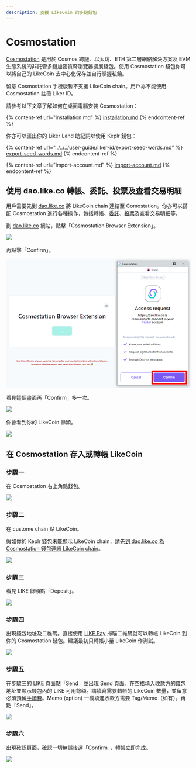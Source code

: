 ```yaml
---
description: 支援 LikeCoin 的多鏈錢包
---
```


# Cosmostation

[Cosmostation](https://www.cosmostation.io/) 是用於 Cosmos 跨鏈、以太坊、ETH 第二層網絡解決方案及 EVM 生態系統的非託管多鏈加密貨幣瀏覽器擴展錢包。使用 Cosmostation 錢包你可以將自己的 LikeCoin 去中心化保存並自行掌握私鑰。

留意 Cosmostation 手機版暫不支援 LikeCoin chain。用戶亦不能使用 Cosmostation 註冊 Liker ID。

請參考以下文章了解如何在桌面電腦安裝 Cosmostation：

{% content-ref url="installation.md" %}
[installation.md](installation.md)
{% endcontent-ref %}

你亦可以匯出你的 Liker Land 助記詞以使用 Keplr 錢包：

{% content-ref url="../../../user-guide/liker-id/export-seed-words.md" %}
[export-seed-words.md](../../../user-guide/liker-id/export-seed-words.md)
{% endcontent-ref %}

{% content-ref url="import-account.md" %}
[import-account.md](import-account.md)
{% endcontent-ref %}

## 使用 dao.like.co 轉帳、委託、投票及查看交易明細 <a href="#dao-like-co" id="dao-like-co"></a>

用戶需要先到 [dao.like.co](https://dao.like.co/) 將 LikeCoin chain 連結至 Comostation。你亦可以搭配 Cosmostation 進行各種操作，包括轉帳、[委託](../../stake/)、[投票](../../governance/direct-vote.md)及查看交易明細等。

到 [dao.like.co](https://dao.like.co/) 網站，點擊「Cosmostation Browser Extension」。

![](<../../../.gitbook/assets/Comostation dao.like.co 1.png>)

再點擊「Confirm」。

![](<../../../.gitbook/assets/Comostation dao.like.co 2.png>)

看見這個畫面再「Confirm」多一次。

![](<../../../.gitbook/assets/Comostation dao.like.co 3.png>)

你會看到你的 LikeCoin 餘額。

![](<../../../.gitbook/assets/Comostation dao.like.co 4.png>)

## 在 Cosmostation 存入或轉帳 LikeCoin  <a href="#deposit-your-likecoin-to-keplr" id="deposit-your-likecoin-to-keplr"></a>

### 步驟一

在 Cosmostation 右上角點錢包。

![](<../../../.gitbook/assets/Comostation Deposit Send 1.png>)

### 步驟二

在 custome chain 點 LikeCoin。

假如你的 Keplr 錢包未能顯示 LikeCoin chain，請先[到 dao.like.co 為 Cosmostation 錢包連結 LikeCoin chain](./#dao-like-co)。

![](<../../../.gitbook/assets/Comostation Deposit Send 2.png>)

### 步驟三

看見 LIKE 餘額點「Deposit」。

![](<../../../.gitbook/assets/Comostation Deposit Send 3.png>)

### 步驟四

出現錢包地址及二維碼。直接使用 [LIKE Pay](../like-pay.md) 掃瞄二維碼就可以轉帳 LikeCoin 到你的 Cosmostation 錢包。建議最初只轉帳小量 LikeCoin 作測試。

![](<../../../.gitbook/assets/Comostation Deposit Send 4.png>)

### 步驟五

在步驟三的 LIKE 頁面點「Send」並出現 Send 頁面。在空格填入收款方的錢包地址並顯示錢包內的 LIKE 可用餘額。請填寫需要轉帳的 LikeCoin 數量，並留意必須預留[手續費](../transaction-fee.md)。Memo (option) 一欄填進收款方需要 Tag/Memo（如有）。再點「Send」。

![](<../../../.gitbook/assets/Comostation Deposit Send 5.png>)

### 步驟六

出現確認頁面，確認一切無誤後選「Confirm」，轉帳立即完成。

![](<../../../.gitbook/assets/Comostation Deposit Send 6.png>)
